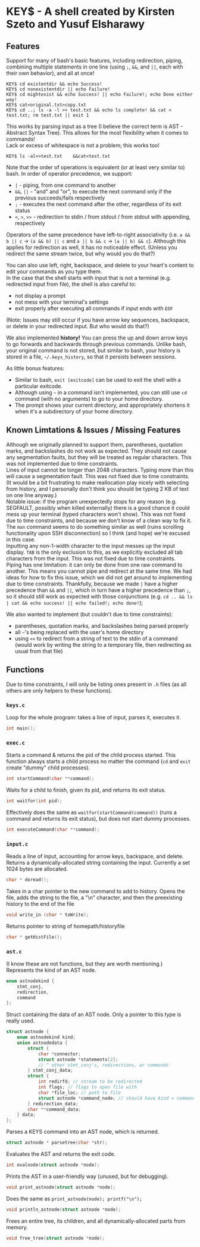 # KEY$ - A shell created by Kirsten Szeto and Yusuf Elsharawy
## Features
Support for many of bash's basic features, including redirection, piping, combining multiple statements in one line (using `;`, `&&`, and `||`, each with their own behavior), and all at once!
```
KEY$ cd existentdir && echo Success!
KEY$ cd nonexistentdir || echo Failure!
KEY$ cd mightexist && echo Success! || echo Failure!; echo Done either way!
KEY$ cat<original.txt>copy.txt
KEY$ cd ..; ls -a -l >> test.txt && echo ls complete! && cat < test.txt; rm test.txt || exit 1
```
This works by parsing input as a tree (I believe the correct term is AST - Abstract Syntax Tree). This allows for the most flexibility when it comes to commands!  
Lack or excess of whitespace is not a problem; this works too!
```
KEY$ ls -al>>test.txt    &&cat<test.txt
```
Note that the order of operations is equivalent (or at least very similar to) bash. In order of operator precedence, we support:
- `|` - piping, from one command to another
- `&&`, `||` - "and" and "or", to execute the next command only if the previous succeeds/fails respectively
- `;` - executes the next command after the other, regardless of its exit status
- `<`, `>`, `>>` - redirection to stdin / from stdout / from stdout with appending, respectively  

Operators of the same precedence have left-to-right associativity (i.e. `a && b || c` -> `(a && b) || c` and `a || b && c` -> `(a || b) && c`). Although this applies for redirection as well, it has no noticeable effect. (Unless you redirect the same stream twice, but why would you do that?)

You can also use left, right, backspace, and delete to your heart's content to edit your commands as you type them.  
In the case that the shell starts with input that is not a terminal (e.g. redirected input from file), the shell is also careful to:  
- not display a prompt  
- not mess with your terminal's settings  
- exit properly after executing all commands if input ends with `EOF`  

(Note: Issues may still occur if you have arrow key sequences, backspace, or delete in your redirected input. But who would do that?)

We also implemented **history!** You can press the up and down arrow keys to go forwards and backwards through previous commands. Unlike bash, your original command is not stored, but similar to bash, your history is stored in a file, `~/.keys_history`, so that it persists between sessions.  

As little bonus features:  
- Similar to bash, `exit [exitcode]` can be used to exit the shell with a particular exitcode.
- Although using `~` in a command isn't implemented, you can still use `cd` command (with no arguments) to go to your home directory.
- The prompt shows your current directory, and appropriately shortens it when it's a subdirectory of your home directory.
## Known Limtations & Issues / Missing Features
Although we originally planned to support them, parentheses, quotation marks, and backslashes do not work as expected. They should not cause any segmentation faults, but they will be treated as regular characters. This was not implemented due to time constraints.  
Lines of input cannot be longer than 2048 characters. Typing more than this will cause a segmentation fault. This was not fixed due to time constraints. (It would be a bit frustrating to make reallocation play nicely with selecting from history, and I personally don't think you should be typing 2 KB of text on one line anyway.)  
Notable issue: if the program unexpectedly stops for any reason (e.g. SEGFAULT, possibly when killed externally) there is a good chance it could mess up your terminal (typed characters won't show). This was not fixed due to time constraints, and because we don't know of a clean way to fix it. The `man` command seems to do something similar as well (ruins scrolling functionality upon SSH disconnection) so I think (and hope) we're excused in this case.  
Inputting any non-1-width character to the input messes up the input display. `TAB` is the only exclusion to this, as we explicitly excluded all tab characters from the input. This was not fixed due to time constraints.  
Piping has one limitation: it can only be done from one raw command to another. This means you cannot pipe and redirect at the same time. We had ideas for how to fix this issue, which we did not get around to implementing due to time constraints. Thankfully, because we made `|` have a higher precedence than `&&` and `||`, which in turn have a higher precedence than `;`, so it should still work as expected with those conjunctions (e.g. `cd .. && ls | cat && echo success! || echo failed!; echo done!`);

We also wanted to implement (but couldn't due to time constraints):
- parentheses, quotation marks, and backslashes being parsed properly
- all `~`'s being replaced with the user's home directory
- using `<<` to redirect from a string of text to the stdin of a command (would work by writing the string to a temporary file, then redirecting as usual from that file)
## Functions
Due to time constraints, I will only be listing ones present in `.h` files (as all others are only helpers to these functions).
### `keys.c`
Loop for the whole program: takes a line of input, parses it, executes it.  
```c
int main();
```
### `exec.c`
Starts a command & returns the pid of the child process started. This function always starts a child process no matter the command (`cd` and `exit` create "dummy" child processes).
```c
int startCommand(char **command);
```
Waits for a child to finish, given its pid, and returns its exit status.
```c
int waitfor(int pid);
```
Effectively does the same as `waitfor(startCommand(command))` (runs a command and returns its exit status), but does not start dummy processes.
```c
int executeCommand(char **command);
```
### `input.c`
Reads a line of input, accounting for arrow keys, backspace, and delete. Returns a dynamically-allocated string containing the input. Currently a set 1024 bytes are allocated.
```c
char * doread();
```
Takes in a char pointer to the new command to add to history. Opens the file, adds the string to the file, a "\n" character, and then the preexisting history to the end of the file
```c
void write_in (char * toWrite);
```
Returns pointer to string of homepath/historyfile
```c
char * getHistFile();
```
### `ast.c`
(I know these are not functions, but they are worth mentioning.)  
Represents the kind of an AST node.
```c
enum astnodekind {
    stmt_conj,
    redirection,
    command
};
```
Struct containing the data of an AST node. Only a pointer to this type is really used.
```c
struct astnode {
    enum astnodekind kind;
    union astnodedata {
        struct {
            char *connector;
            struct astnode *statements[2];
            // ^ other stmt_conj's, redirections, or commands
        } stmt_conj_data;
        struct {
            int redirfd; // stream to be redirected
            int flags; // flags to open file with
            char *file_loc; // path to file
            struct astnode *command_node; // should have kind = command, but should also work with others?
        } redirection_data;
        char **command_data;
    } data;
};
```
Parses a KEYS command into an AST node, which is returned.
```c
struct astnode * parsetree(char *str);
```
Evaluates the AST and returns the exit code.
```c
int evalnode(struct astnode *node);
```
Prints the AST in a user-friendly way (unused, but for debugging).
```c
void print_astnode(struct astnode *node);
```
Does the same as `print_astnode(node); printf("\n");`
```c
void println_astnode(struct astnode *node);
```
Frees an entire tree, its children, and all dynamically-allocated parts from memory.
```c
void free_tree(struct astnode *node);
```

